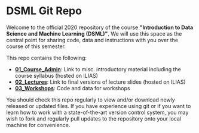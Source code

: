 
# DSML Git Repo

Welcome to the official 2020 repository of the course **"Introduction to Data Science and Machine Learning (DSML)"**. We will use this space as the central point for sharing code, data and instructions with you over the course of this semester.

This repo contains the following:

- [**01_Course_Admin**](https://github.com/IS3UniCologne/DSML/tree/master/01_Course_Admin): Link to misc. introductory material including the course syllabus (hosted on ILIAS)
- [**02_Lectures**](https://github.com/IS3UniCologne/DSML/tree/master/02_Lectures): Link to final versions of lecture slides (hosted on ILIAS)
- [**03_Workshops**](https://github.com/IS3UniCologne/DSML/tree/master/03_Workshops): Code and data for workshops

You should check this repo regularly to view and/or download newly released or updated files. If you have experience using git or if you want to learn how to work with a state-of-the-art version control system, you may wish to fork and regularly pull updates to the repository onto your local machine for convenience.
